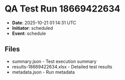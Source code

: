 # QA Test Run 18669422634

- **Date**: 2025-10-21 01:14:31 UTC
- **Initiator**: scheduled
- **Event**: schedule

## Files
- summary.json - Test execution summary
- results-18669422634.xlsx - Detailed test results
- metadata.json - Run metadata
